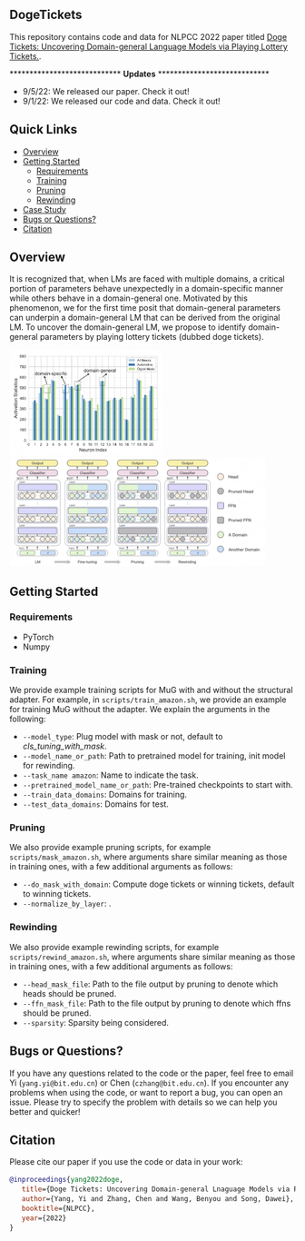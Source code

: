 ## DogeTickets

This repository contains code and data for NLPCC 2022 paper titled [Doge Tickets: Uncovering Domain-general Language Models via Playing Lottery Tickets.](https://arxiv.org/abs/2207.09638).

**************************** **Updates** ****************************

<!-- Thanks for your interest in our repo! -->

<!-- Probably you will think this as another *"empty"* repo of a preprint paper 🥱.
Wait a minute! The authors are working day and night 💪, to make the code and models available.
We anticipate the code will be out * **in one week** *. -->

* 9/5/22: We released our paper. Check it out!
* 9/1/22: We released our code and data. Check it out!

## Quick Links

  - [Overview](#overview)
  - [Getting Started](#getting-started)
    - [Requirements](#requirements)
    - [Training](#training)
    - [Pruning](#pruning)
    - [Rewinding](#rewinding)
  - [Case Study](#case-study)
  - [Bugs or Questions?](#bugs-or-questions)
  - [Citation](#citation)

## Overview

It is recognized that, when LMs are faced with multiple domains, a critical portion of parameters behave unexpectedly in a domain-specific manner while others behave in a domain-general one. Motivated by this phenomenon, we for the first time posit that domain-general parameters can underpin a domain-general LM that can be derived from the original LM. To uncover the domain-general LM, we propose to identify domain-general parameters by playing lottery tickets (dubbed doge tickets).

<img src="assets/motivation.png" width="270" alt="case" align=center/> <img src="assets/method.png" width="450" alt="case" align=center/>

## Getting Started

### Requirements

- PyTorch
- Numpy

### Training

We provide example training scripts for MuG with and without the structural adapter. For example, in `scripts/train_amazon.sh`, we provide an example for training MuG without the adapter. We explain the arguments in the following:
* `--model_type`: Plug model with mask or not, default to *cls_tuning_with_mask*.
* `--model_name_or_path`: Path to pretrained model for training, init model for rewinding.
* `--task_name amazon`: Name to indicate the task.
* `--pretrained_model_name_or_path`: Pre-trained checkpoints to start with.
* `--train_data_domains`: Domains for training.
* `--test_data_domains`: Domains for test.

### Pruning

We also provide example pruning scripts, for example `scripts/mask_amazon.sh`, where arguments share similar meaning as those in training ones, with a few additional arguments as follows:
* `--do_mask_with_domain`: Compute doge tickets or winning tickets, default to winning tickets.
* `--normalize_by_layer`: .

### Rewinding

We also provide example rewinding scripts, for example `scripts/rewind_amazon.sh`, where arguments share similar meaning as those in training ones, with a few additional arguments as follows:
* `--head_mask_file`: Path to the file output by pruning to denote which heads should be pruned.
* `--ffn_mask_file`: Path to the file output by pruning to denote which ffns should be pruned.
* `--sparsity`: Sparsity being considered.

## Bugs or Questions?

If you have any questions related to the code or the paper, feel free to email Yi (`yang.yi@bit.edu.cn`) or Chen (`czhang@bit.edu.cn`). If you encounter any problems when using the code, or want to report a bug, you can open an issue. Please try to specify the problem with details so we can help you better and quicker!

## Citation

Please cite our paper if you use the code or data in your work:

```bibtex
@inproceedings{yang2022doge,
   title={Doge Tickets: Uncovering Domain-general Lnaguage Models via Playing Lottery Tickets},
   author={Yang, Yi and Zhang, Chen and Wang, Benyou and Song, Dawei},
   booktitle={NLPCC},
   year={2022}
}
```
